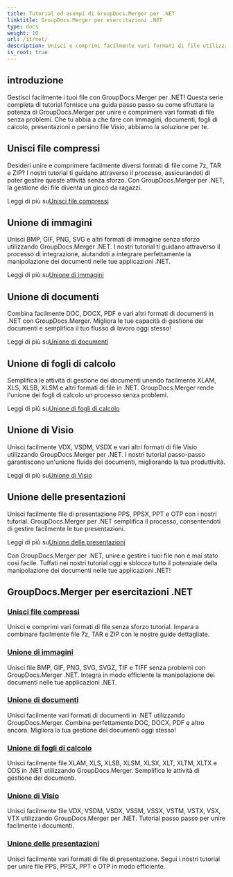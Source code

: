 ```yaml
---
title: Tutorial ed esempi di GroupDocs.Merger per .NET
linktitle: GroupDocs.Merger per esercitazioni .NET
type: docs
weight: 10
url: /it/net/
description: Unisci e comprimi facilmente vari formati di file utilizzando GroupDocs.Merger .NET. Scopri tutorial passo passo sull'unione di immagini, documenti e altro ancora!
is_root: true
---
```

## introduzione

Gestisci facilmente i tuoi file con GroupDocs.Merger per .NET! Questa serie completa di tutorial fornisce una guida passo passo su come sfruttare la potenza di GroupDocs.Merger per unire e comprimere vari formati di file senza problemi. Che tu abbia a che fare con immagini, documenti, fogli di calcolo, presentazioni o persino file Visio, abbiamo la soluzione per te.

## Unisci file compressi
Desideri unire e comprimere facilmente diversi formati di file come 7z, TAR e ZIP? I nostri tutorial ti guidano attraverso il processo, assicurandoti di poter gestire queste attività senza sforzo. Con GroupDocs.Merger per .NET, la gestione dei file diventa un gioco da ragazzi.

 Leggi di più su[Unisci file compressi](./merge-compress-files/)

## Unione di immagini
Unisci BMP, GIF, PNG, SVG e altri formati di immagine senza sforzo utilizzando GroupDocs.Merger .NET. I nostri tutorial ti guidano attraverso il processo di integrazione, aiutandoti a integrare perfettamente la manipolazione dei documenti nelle tue applicazioni .NET.

 Leggi di più su[Unione di immagini](./image-merging/)

## Unione di documenti
Combina facilmente DOC, DOCX, PDF e vari altri formati di documenti in .NET con GroupDocs.Merger. Migliora le tue capacità di gestione dei documenti e semplifica il tuo flusso di lavoro oggi stesso!

 Leggi di più su[Unione di documenti](./document-merging/)

## Unione di fogli di calcolo
Semplifica le attività di gestione dei documenti unendo facilmente XLAM, XLS, XLSB, XLSM e altri formati di file in .NET. GroupDocs.Merger rende l'unione dei fogli di calcolo un processo senza problemi.

 Leggi di più su[Unione di fogli di calcolo](./spreadsheet-merging/)

## Unione di Visio
Unisci facilmente VDX, VSDM, VSDX e vari altri formati di file Visio utilizzando GroupDocs.Merger per .NET. I nostri tutorial passo-passo garantiscono un'unione fluida dei documenti, migliorando la tua produttività.

 Leggi di più su[Unione di Visio](./visio-merging/)

## Unione delle presentazioni
Unisci facilmente file di presentazione PPS, PPSX, PPT e OTP con i nostri tutorial. GroupDocs.Merger per .NET semplifica il processo, consentendoti di gestire facilmente le tue presentazioni.

 Leggi di più su[Unione delle presentazioni](./presentation-merging/)

Con GroupDocs.Merger per .NET, unire e gestire i tuoi file non è mai stato così facile. Tuffati nei nostri tutorial oggi e sblocca tutto il potenziale della manipolazione dei documenti nelle tue applicazioni .NET!
## GroupDocs.Merger per esercitazioni .NET
### [Unisci file compressi](./merge-compress-files/)
Unisci e comprimi vari formati di file senza sforzo tutorial. Impara a combinare facilmente file 7z, TAR e ZIP con le nostre guide dettagliate.
### [Unione di immagini](./image-merging/)
Unisci file BMP, GIF, PNG, SVG, SVGZ, TIF e TIFF senza problemi con GroupDocs.Merger .NET. Integra in modo efficiente la manipolazione dei documenti nelle tue applicazioni .NET.
### [Unione di documenti](./document-merging/)
Unisci facilmente vari formati di documenti in .NET utilizzando GroupDocs.Merger. Combina perfettamente DOC, DOCX, PDF e altro ancora. Migliora la tua gestione dei documenti oggi stesso!
### [Unione di fogli di calcolo](./spreadsheet-merging/)
Unisci facilmente file XLAM, XLS, XLSB, XLSM, XLSX, XLT, XLTM, XLTX e ODS in .NET utilizzando GroupDocs.Merger. Semplifica le attività di gestione dei documenti.
### [Unione di Visio](./visio-merging/)
Unisci facilmente file VDX, VSDM, VSDX, VSSM, VSSX, VSTM, VSTX, VSX, VTX utilizzando GroupDocs.Merger per .NET. Tutorial passo passo per unire facilmente i documenti.
### [Unione delle presentazioni](./presentation-merging/)
Unisci facilmente vari formati di file di presentazione. Segui i nostri tutorial per unire file PPS, PPSX, PPT e OTP in modo efficiente.